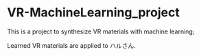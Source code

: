 # VR-MachineLearning_project

This is a project to synthesize VR materials with machine learning;

Learned VR materials are applied to ハルさん.

